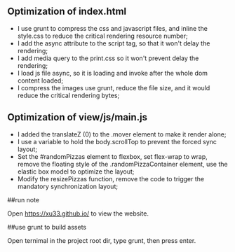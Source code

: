 ## Optimization of index.html

- I use grunt to compress the css and javascript files, and inline the style.css to reduce the critical rendering resource number;
- I add the async attribute to the script tag, so that it won't delay the rendering; 
- I add media query to the print.css so it won't prevent delay the rendering;
- I load js file async, so it is loading and invoke after the whole dom content loaded;
- I compress the images use grunt, reduce the file size, and it would reduce the critical rendering bytes;

## Optimization of view/js/main.js

- I added the translateZ (0) to the .mover element to make it render alone;
- I use a variable to hold the body.scrollTop to prevent the forced sync layout;
- Set the #randomPizzas element to flexbox, set flex-wrap to wrap, remove the floating style of the .randomPizzaContainer element, use the elastic box model to optimize the layout;
- Modify the resizePizzas function, remove the code to trigger the mandatory synchronization layout;

##run note

Open https://xu33.github.io/ to view the website.

##use grunt to build assets

Open ternimal in the project root dir, type grunt, then press enter.
